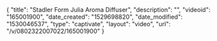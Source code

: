 {
    "title": "Stadler Form Julia Aroma Diffuser",
    "description": "",
    "videoid": "165001900",
    "date_created": "1529698820",
    "date_modified": "1530046537",
    "type": "captivate",
    "layout": "video",
    "url": "\/v\/0802322007022\/165001900"
}